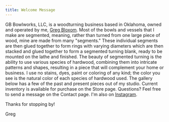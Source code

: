```yaml
---
title: Welcome Message
---
```

GB Bowlworks, LLC, is a woodturning business based in Oklahoma, owned and operated by me, [Greg Bloxom](/about). Most of the bowls and vessels that I make are segmented, meaning, rather than turned from one large piece of wood, mine are made from many "segments." These individual segments are then glued together to form rings with varying diameters which are then stacked and glued together to form a segmented turning blank, ready to be mounted on the lathe and finished. The beauty of segmented turning is the ability to use various species of hardwood, combining them into intricate patterns and shapes, resulting in a piece that will complement your home or business. I use no stains, dyes, paint or coloring of any kind; the color you see is the natural color of each species of hardwood used. The gallery below has a few of the past and present pieces out of my studio. Current inventory is available for purchase on the Store page. Questions? Feel free to send a message on the Contact page. I'm also on [Instagram](https://www.instagram.com/gbbowlworks/).

Thanks for stopping by!

Greg
